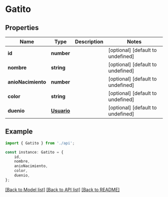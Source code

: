 # Gatito


## Properties

Name | Type | Description | Notes
------------ | ------------- | ------------- | -------------
**id** | **number** |  | [optional] [default to undefined]
**nombre** | **string** |  | [optional] [default to undefined]
**anioNacimiento** | **number** |  | [optional] [default to undefined]
**color** | **string** |  | [optional] [default to undefined]
**duenio** | [**Usuario**](Usuario.md) |  | [optional] [default to undefined]

## Example

```typescript
import { Gatito } from './api';

const instance: Gatito = {
    id,
    nombre,
    anioNacimiento,
    color,
    duenio,
};
```

[[Back to Model list]](../README.md#documentation-for-models) [[Back to API list]](../README.md#documentation-for-api-endpoints) [[Back to README]](../README.md)
